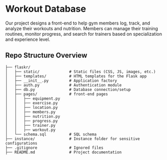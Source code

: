 # Workout Database
Our project designs a front-end to help gym members log, track, and analyze their workouts and nutrition. Members can manage their training routines, monitor progress, and search for trainers based on specialization and experience level.

## Repo Structure Overview
```COMS4111Project1/
├── flaskr/                 
│   ├── static/             # Static files (CSS, JS, images, etc.)
│   ├── templates/          # HTML templates for the Flask app
│   ├── __init__.py         # Application factory
│   ├── auth.py             # Authentication module
│   ├── db.py               # Database connection/setup
│   ├── pages/              # front-end pages               
│   │   ├── equipment.py
│   │   ├── exercise.py
│   │   ├── location.py
│   │   ├── members.py
│   │   ├── nutrition.py
│   │   ├── progress.py
│   │   ├── trainer.py
│   │   ├── workout.py
│   └── schema.sql          # SQL schema
├── instance/               # Instance folder for sensitive configurations
├── .gitignore              # Ignored files
├── README.md               # Project documentation
```
